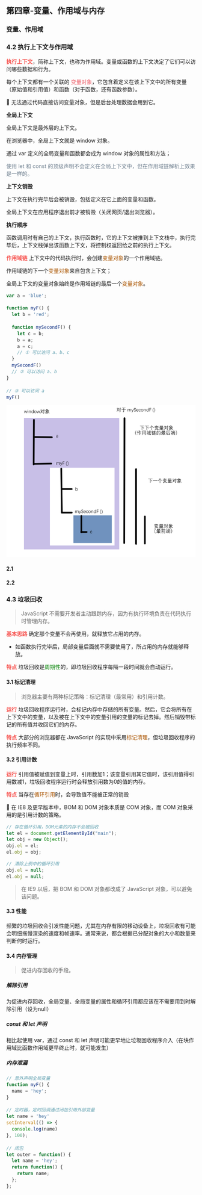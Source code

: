 ## 第四章-变量、作用域与内存



### 变量、作用域



### 4.2 执行上下文与作用域



<span style="color: #f7534f;font-weight:600">执行上下文</span>，简称上下文，也称为作用域。变量或函数的上下文决定了它们可以访问哪些数据和行为。

每个上下文都有一个关联的 <span style="color: #ed5a65">变量对象</span>，它包含着定义在该上下文中的所有变量（原始值和引用值）和函数（对于函数，还有函数参数）。

:whale: 无法通过代码直接访问变量对象，但是后台处理数据会用到它。

**全局上下文**

全局上下文是最外层的上下文。

在浏览器中，全局上下文就是 window 对象。

通过 var 定义的全局变量和函数都会成为 window 对象的属性和方法；

<span style="color: slategray">使用 let 和 const 的顶级声明不会定义在全局上下文中，但在作用域链解析上效果是一样的。</span>

**上下文销毁**

上下文在执行完毕后会被销毁，包括定义在它上面的变量和函数。

全局上下文在应用程序退出前才被销毁（关闭网页/退出浏览器）。

**执行顺序**

函数调用时有自己的上下文，执行函数时，它的上下文被推到上下文栈中，执行完毕后，上下文栈弹出该函数上下文，将控制权返回给之前的执行上下文。



<span style="color: #f7534f;font-weight:600">作用域链</span> 上下文中的代码执行时，会创建<span style="color: #a50">变量对象</span>的一个作用域链。

作用域链的下一个<span style="color: #a50">变量对象</span>来自包含上下文；

全局上下文的变量对象始终是作用域链的最后一个<span style="color: #a50">变量对象</span>。



```javascript
var a = 'blue';

function myF() {
  let b = 'red';
  
  function mySecondF() {
    let c = b;
    b = a;
    a = c;
    // ① 可以访问 a、b、c
  }
  mySecondF()
  // ② 可以访问 a、b
}

// ③ 可以访问 a
myF()
```

![image-20220522152826831](.\img\作用域链)

#### 2.1

#### 2.2



### 4.3 垃圾回收

>  JavaScript 不需要开发者主动跟踪内存，因为有执行环境负责在代码执行时管理内存。

<span style="color: #f7534f;font-weight:600">基本思路 </span>确定那个变量不会再使用，就释放它占用的内存。

- 如函数执行完毕后，局部变量后面就不需要使用了，所占用的内存就能够释放。

<span style="color: #f7534f;font-weight:600">特点</span> 垃圾回收是<span style="color: green">周期性</span>的，即垃圾回收程序每隔一段时间就会自动运行。



#### 3.1 标记清理

> 浏览器主要有两种标记策略：标记清理（最常用）和引用计数。

<span style="color: #f7534f;font-weight:600">运行</span> 垃圾回收程序运行时，会标记内存中存储的所有变量。然后，它会将所有在上下文中的变量，以及被在上下文中的变量引用的变量的标记去掉。然后销毁带标记的所有值并收回它们的内存。

<span style="color: #f7534f;font-weight:600">特点</span>  大部分的浏览器都在 JavaScript 的实现中采用<span style="color: #a50">标记清理</span>，但垃圾回收程序的执行频率不同。



#### 3.2 引用计数

<span style="color: #f7534f;font-weight:600">运行</span> 引用值被赋值到变量上时，引用数加1；该变量引用其它值时，该引用值得引用数减1，垃圾回收程序运行时会释放引用数为0的值的内存。

<span style="color: #f7534f;font-weight:600">特点</span>  当存在<span style="color: #a50">循环引用</span>时，会导致值不能被正常的销毁



:whale: 在 IE8 及更早版本中，BOM 和 DOM 对象本质是 COM 对象，而 COM 对象采用的是引用计数的策略。

```javascript
// 存在循环引用，DOM元素的内存不会被回收
let el = document.getElementById("main");
let obj = new Object();
obj.el = el;
el.obj = obj;
```

```javascript
// 清除上例中的循环引用
obj.el = null;
el.obj = null;
```

> 在 IE9 以后，把 BOM 和 DOM 对象都改成了 JavaScript 对象，可以避免该问题。



#### 3.3 性能

频繁的垃圾回收会引发性能问题，尤其在内存有限的移动设备上，垃圾回收有可能会明细拖慢渲染的速度和帧速率。通常来说，都会根据已分配对象的大小和数量来判断何时运行。



#### 3.4 内存管理

> 促进内存回收的手段。

##### 解除引用

为促进内存回收，全局变量、全局变量的属性和循环引用都应该在不需要用到时解除引用（设为null）



##### const 和 let 声明

相比起使用 var，通过 const 和 let 声明可能更早地让垃圾回收程序介入（在块作用域比函数作用域更早终止时，就可能发生）



##### 内存泄漏

```javascript
// 意外声明全局变量
function myF() {
  name = 'hey';
}

// 定时器，定时回调通过闭包引用外部变量
let name = 'hey'
setInterval(() => {
  console.log(name)
}, 100);

// 闭包
let outer = function() {
  let name = 'hey';
  return function() {
    return name;
  };
};
```



